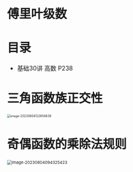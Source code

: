 # 傅里叶级数



# 目录

* 基础30讲 高数 P238



# 三角函数族正交性

<img src="https://cvp.oss-cn-shanghai.aliyuncs.com/picgo/202308041226733.png" alt="image-20230804122654639" style="zoom:50%;" />



# 奇偶函数的乘除法规则

<img src="https://cvp.oss-cn-shanghai.aliyuncs.com/picgo/202308040943491.png" alt="image-20230804094325423" style="zoom: 67%;" />